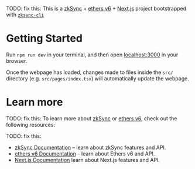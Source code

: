 TODO: fix this:
This is a [zkSync](https://zksync.io) + [ethers v6](https://docs.ethers.org/v6/) + [Next.js](https://nextjs.org) project bootstrapped with [`zksync-cli`](https://github.com/matter-labs/zksync-cli)

# Getting Started

Run `npm run dev` in your terminal, and then open [localhost:3000](http://localhost:3000) in your browser.

Once the webpage has loaded, changes made to files inside the `src/` directory (e.g. `src/pages/index.tsx`) will automatically update the webpage.

# Learn more

TODO: fix this:
To learn more about [zkSync](https://zksync.io) or [ethers v6](https://docs.ethers.org/v6/), check out the following resources:

TODO: fix this:
- [zkSync Documentation](https://era.zksync.io/docs/dev) – learn about zkSync features and API.
- [ethers v6 Documentation](https://docs.ethers.org/v6/) – learn about Ethers v6 and API.
- [Next.js Documentation](https://nextjs.org/docs) learn about Next.js features and API.
